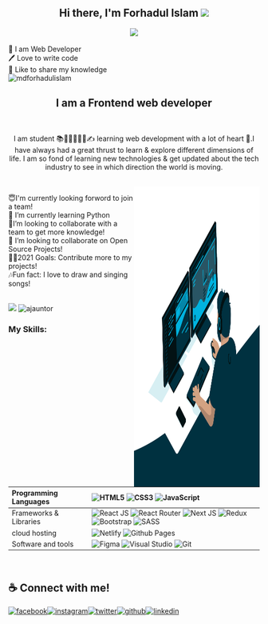 <h2 align="center">Hi there, I'm Forhadul Islam   <img src="https://raw.githubusercontent.com/MartinHeinz/MartinHeinz/master/wave.gif" width="35px"></h2>
<p align="center">
  <a href=""><img src="https://readme-typing-svg.herokuapp.com/?lines=Passionate+Web+Developer;Always%20learning%20new%20things&font=Fira%20Code&center=true&width=440&height=45&color=f75c7e&vCenter=true&size=22"></a>
</p>


👑 I am Web Developer <br/>
🖊️ Love to write code  <br/>
🎤 Like to share my knowledge
<br/>
 <img src="https://komarev.com/ghpvc/?username=mdforhadulislam&label=Profile%20views&color=0e75b6&style=flat" alt="mdforhadulislam" /> 
 
<h2  align="center"> I am a Frontend web developer</h2> 
<br>
<p  align="center">
I am student 📚📗📖👨🏻‍🎓✍ learning web development with a lot of heart 🧡.I have always had a great thrust to learn & explore different dimensions of life. I am so fond of learning new technologies & get updated about the tech industry to see in which direction the world is moving.
</p>
<br/>

<img align="right" alt="GIF" src="https://raw.githubusercontent.com/sontus/sontus/main/code.gif" height= "600" width="50%"/>

😇I'm currently looking forword to join a team!<br/>
🌱 I’m currently learning Python<br/>
🧐I’m looking to collaborate with a team to get more knowledge!<br/>
👯 I’m looking to collaborate on Open Source Projects!<br/>
👨‍💻2021 Goals: Contribute more to my projects!<br/>
🎶Fun fact: I love to draw and singing songs!<br/>
<br/>

<img width="45%" display="inline-block" src="https://github-readme-stats.vercel.app/api?username=mdforhadulislam"/>
<img width="45%" src="https://github-readme-stats.vercel.app/api/top-langs?username=mdforhadulislam&show_icons=true&locale=en&layout=compact" alt="ajauntor" />

### My Skills:

| Programming Languages       |![HTML5](https://img.shields.io/badge/html5-%23E34F26.svg?style=for-the-badge&logo=html5&logoColor=white) ![CSS3](https://img.shields.io/badge/css3-%231572B6.svg?style=for-the-badge&logo=css3&logoColor=white) ![JavaScript](https://img.shields.io/badge/javascript-%23323330.svg?style=for-the-badge&logo=javascript&logoColor=%23F7DF1E)                                                                                                                                                                                                                                                                                                                                                                                                                                                                                                                                                                                                  |
| :-------------------------- | :--------------------------------------------------------------------------------------------------------------------------------------------------------------------------------------------------------------------------------------------------------------------------------------------------------------------------------------------------------------------------------------------------------------------------------------------------------------------------------------------------------------------------------------------------------------------------------------------------------------------------------------------------------------------------------------------------------------------------------------------------------------------------------------------------------------------------------------------------------------------------------------------------------------------------------------------------------------------------------------------------------------------------------------------------- |
| Frameworks & Libraries      | ![React JS](https://img.shields.io/badge/react_js-%2320232a.svg?style=for-the-badge&logo=react&logoColor=%2361DAFB) ![React Router](https://img.shields.io/badge/React_Router-CA4245?style=for-the-badge&logo=react-router&logoColor=white) ![Next JS](https://img.shields.io/badge/Next_js-black?style=for-the-badge&logo=next.js&logoColor=white) ![Redux](https://img.shields.io/badge/redux-%23593d88.svg?style=for-the-badge&logo=redux&logoColor=white) ![Bootstrap](https://img.shields.io/badge/bootstrap-%23563D7C.svg?style=for-the-badge&logo=bootstrap&logoColor=white) ![SASS](https://img.shields.io/badge/SASS-hotpink.svg?style=for-the-badge&logo=SASS&logoColor=white)|
| cloud hosting | ![Netlify](https://img.shields.io/badge/netlify-%23000000.svg?style=for-the-badge&logo=netlify&logoColor=#00C7B7) ![Github Pages](https://img.shields.io/badge/GitHub%20Pages-327FC7.svg?style=for-the-badge&logo=github&logoColor=white)                                                                                                                                                                                                                                                                                                                                                                                                                                                                                                                                                                                                                                                                                                                                                                                                            |
| Software and tools          | ![Figma](https://img.shields.io/badge/figma-%23F24E1E.svg?style=for-the-badge&logo=figma&logoColor=white) ![Visual Studio](https://img.shields.io/badge/Visual%20Studio-5C2D91.svg?style=for-the-badge&logo=visual-studio&logoColor=white) ![Git](https://img.shields.io/badge/git-%23F05033.svg?style=for-the-badge&logo=git&logoColor=white)                                                                                                                                                                                                                                                                                                                                                                                                                                                                                                                                                                                                                                                                                                       |


<br/>

<h2> ☕ Connect with me! </h2>

[<img src='https://camo.githubusercontent.com/2d1ffa69dd491ebeca01b2098cf8233dd09950ff5895abccd5b455ca442abc59/68747470733a2f2f696d672e736869656c64732e696f2f62616467652f46616365626f6f6b2d3138373746323f7374796c653d666f722d7468652d6261646765266c6f676f3d66616365626f6f6b266c6f676f436f6c6f723d7768697465' alt='facebook' height='40'>](https://www.facebook.com/ahmedforhad44/)[<img src='https://camo.githubusercontent.com/b3d4671768bd0f9b6c8f410a25a96e0c5a4d135208d8910461e986f97e7985ab/68747470733a2f2f696d672e736869656c64732e696f2f62616467652f496e7374616772616d2d4534343035463f7374796c653d666f722d7468652d6261646765266c6f676f3d696e7374616772616d266c6f676f436f6c6f723d7768697465' alt='instagram' height='40'>](https://www.instagram.com/rafsamforhad/)[<img src='https://camo.githubusercontent.com/5d03c86f6a75f7cbe80d135d9162fbf6dc46a31253cf30a8e9bb8279b4d574d3/68747470733a2f2f696d672e736869656c64732e696f2f62616467652f547769747465722d3144413146323f7374796c653d666f722d7468652d6261646765266c6f676f3d74776974746572266c6f676f436f6c6f723d7768697465' alt='twitter' height='40'>](https://twitter.com/mdforhadul44)[<img src='https://camo.githubusercontent.com/bd2bd127c104ba5c98bb12c70801b075aee1f040009089510f69554300e7ff41/68747470733a2f2f696d672e736869656c64732e696f2f62616467652f4769742d4630353033323f7374796c653d666f722d7468652d6261646765266c6f676f3d676974266c6f676f436f6c6f723d7768697465' alt='github' height='40'>](https://github.com/mdforhadulislam)[<img src='https://camo.githubusercontent.com/a80d00f23720d0bc9f55481cfcd77ab79e141606829cf16ec43f8cacc7741e46/68747470733a2f2f696d672e736869656c64732e696f2f62616467652f4c696e6b6564496e2d3030373742353f7374796c653d666f722d7468652d6261646765266c6f676f3d6c696e6b6564696e266c6f676f436f6c6f723d7768697465' alt='linkedin' height='40'>](https://www.linkedin.com/in/md-forhadul-islam-342ba2220/)
<br/>
